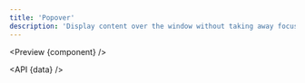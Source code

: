 ```yaml
---
title: 'Popover'
description: 'Display content over the window without taking away focus from the current context.'
---
```


<script>
	import {API, Preview} from '$site/index.ts';
	import data from '$ref/popover.ts';
	import component from '$site/previews/popover.svelte';
</script>

<Preview {component} />

<API {data} />
